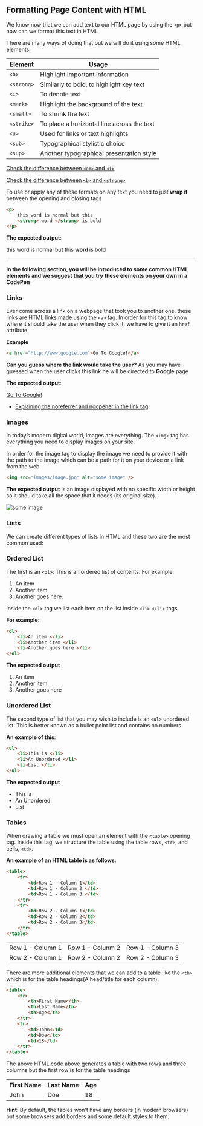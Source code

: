 ## Formatting Page Content with HTML
We know now that we can add text to our HTML page  by using the `<p>` but how can we format this text in HTML

There are many ways of doing that but we will do it using some HTML elements:


| Element | Usage |
| ------- | ----- |
| `<b>`   | Highlight important information|
| `<strong>` |  Similarly to bold, to highlight key text|
|    `<i>`     |   To denote text    |
|    `<mark>`     |   Highlight the background of the text    |
|   `<small>`      |   To shrink the text    |
|     `<strike>`    |  To place a horizontal line across the text     |
|      `<u>`   |   Used for links or text highlights    |
|    `<sub>`     |    Typographical stylistic choice   |
|   `<sup>`      |    Another typographical presentation style|

[Check the difference between `<em>` and `<i>`](https://developer.mozilla.org/en-US/docs/Web/HTML/Element/em)

[Check the difference between `<b>` and `<strong>`](https://www.seobility.net/en/wiki/Strong_and_Bold_Tags)

To use or apply any of these formats on any text you need to just **wrap it** between the opening and closing tags

```html
<p>
    this word is normal but this 
    <strong> word </strong> is bold
</p>
```
**The expected output**:
<p>
    this word is normal but this 
    <strong> word </strong> is bold
</p>


---


#### In the following section, you will be introduced to some common HTML elements and we suggest that you try these elements on your own in a **CodePen** 

### Links
Ever come across a link on a webpage that took you to another one. these links are HTML links made using the `<a>` tag. In order for this tag to know where it should take the user when they click it, we have to give it an `href` attribute.

**Example**

```html
<a href="http://www.google.com">Go To Google!</a>
```
**Can you guess where the link would take the user?** As you may have guessed when the user clicks this link he will be directed to **Google** page

**The expected output**:

<a  href="http://www.google.com" target="_blank" rel="noreferrer noopener">Go To Google!</a>

- [Explaining the noreferrer and noopener in the link tag](https://blog.templatetoaster.com/noopener-noreferrer/)

### Images
In today’s modern digital world, images are everything. The `<img>` tag has everything you need to display images on your site.

In order for the image tag to display the image we need to provide it with the path to the image which can be a path for it on your device or a link from the web

```html
<img src="images/image.jpg" alt="some image" />
```

**The expected output** is an image displayed with no specific width or height so it should take all the space that it needs (its original size).

<img src="https://images.unsplash.com/photo-1558495122-89ba11e1f697?ixlib=rb-1.2.1&ixid=eyJhcHBfaWQiOjEyMDd9&auto=format&fit=crop&w=751&q=80" alt="some image" />


### Lists
We can create different types of lists in HTML and these two are the most common used:

### Ordered List
The first is an `<ol>`: This is an ordered list of contents. For example:

1. An item
2. Another item
3. Another goes here.

Inside the `<ol>` tag we list each item on the list inside `<li>` `</li>` tags.

**For example**:
```html
<ol>
    <li>An item </li>
    <li>Another item </li>
    <li>Another goes here </li>
</ol>
```
**The expected output**
<ol>
    <li>An item </li>
    <li>Another item </li>
    <li>Another goes here </li>
</ol>

### Unordered List
The second type of list that you may wish to include is an `<ul>` unordered list. This is better known as a bullet point list and contains no numbers.

**An example of this**:

```html
<ul>
    <li>This is </li>
    <li>An Unordered </li>
    <li>List </li>
</ul>
```
**The expected output**
<ul>
    <li>This is</li>
    <li>An Unordered </li>
    <li>List </li>
</ul>

### Tables
When drawing a table we must open an element with the `<table>` opening tag. Inside this tag, we structure the table using the table rows, `<tr>`, and cells, `<td>`.

**An example of an HTML table is as follows**:

```html
<table>
    <tr> 
        <td>Row 1 - Column 1</td>  
        <td>Row 1 - Colunm 2 </td>
        <td>Row 1 - Column 3 </td> 
    </tr> 
    <tr> 
        <td>Row 2 - Column 1</td> 
        <td>Row 2 - Column 2</td>  
        <td>Row 2 - Column 3</td> 
    </tr> 
</table>
```

<table>
    <tr> 
        <td>Row 1 - Column 1</td>  
        <td>Row 1 - Colunm 2 </td>
        <td>Row 1 - Column 3 </td> 
    </tr> 
    <tr> 
        <td>Row 2 - Column 1</td> 
        <td>Row 2 - Column 2</td>  
        <td>Row 2 - Column 3</td> 
    </tr> 
</table>

There are more additional elements that we can add to a table like the `<th>` which is for the table headings(A head/title for each column).

```html
<table>
    <tr>
        <th>First Name</th>
        <th>Last Name</th>
        <th>Age</th>
    </tr>
    <tr>
        <td>John</td>
        <td>Doe</td>
        <td>18</td>
    </tr>
</table>
```

The above HTML code above generates a table with two rows and three columns but the first row is for the table headings 

<table>
    <tr>
        <th>First Name</th>
        <th>Last Name</th>
        <th>Age</th>
    </tr>
    <tr>
        <td>John</td>
        <td>Doe</td>
        <td>18</td>
    </tr>
</table>

**Hint**: By default, the tables won't have any borders (in modern browsers) but some browsers add borders and some default styles to them.
